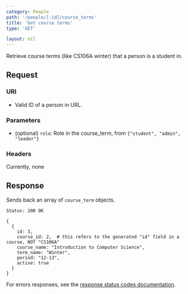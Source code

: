 ```yaml
---
category: People
path: '/people/[:id]/course_terms'
title: 'Get course terms'
type: 'GET'

layout: nil
---
```


Retrieve course terms (like CS106A winter) that a person is a student in.

## Request

### URI

* Valid ID of a person in URL.

### Parameters

* (optional) `role`: Role in the course_term, from `{"student", "admin",
  "leader"}`

### Headers

Currently, none

## Response

Sends back an array of `course_term` objects.

```Status: 200 OK```
```
{
  {
    id: 3,
    course_id: 2,  # this refers to the generated "id" field in a course, NOT "CS106A"
    course_name: "Introduction to Computer Science",
    term_name: "Winter",
    period: "12-13",
    active: true
  }
}
```

For errors responses, see the [response status codes documentation](#response-status-codes).

